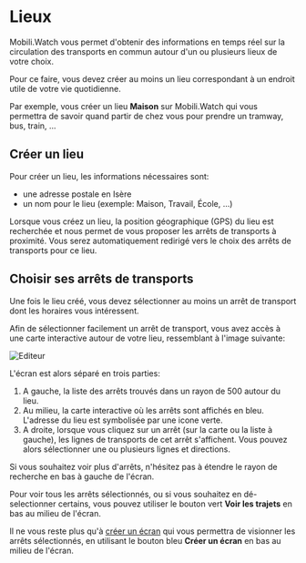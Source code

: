 Lieux
=====

Mobili.Watch vous permet d'obtenir des informations en temps réel sur la circulation des transports en commun autour d'un ou plusieurs lieux de votre choix.

Pour ce faire, vous devez créer au moins un lieu correspondant à un endroit utile de votre vie quotidienne.

Par exemple, vous créer un lieu **Maison** sur Mobili.Watch qui vous permettra de savoir quand partir de chez vous pour prendre un tramway, bus, train, ...

Créer un lieu
-------------

Pour créer un lieu, les informations nécessaires sont:
 
 * une adresse postale en Isère
 * un nom pour le lieu (exemple: Maison, Travail, École, ...)

Lorsque vous créez un lieu, la position géographique (GPS) du lieu est recherchée et nous permet de vous proposer les arrêts de transports à proximité. Vous serez automatiquement redirigé vers le choix des arrêts de transports pour ce lieu.


Choisir ses arrêts de transports
--------------------------------

Une fois le lieu créé, vous devez sélectionner au moins un arrêt de transport dont les horaires vous intéressent.

Afin de sélectionner facilement un arrêt de transport, vous avez accès à une carte interactive autour de votre lieu, ressemblant à l'image suivante:

![Editeur](/static/img/location.png)

L'écran est alors séparé en trois parties:

 1. A gauche, la liste des arrêts trouvés dans un rayon de 500 autour du lieu.
 2. Au milieu, la carte interactive où les arrêts sont affichés en bleu. L'adresse du lieu est symbolisée par une icone verte.
 3. A droite, lorsque vous cliquez sur un arrêt (sur la carte ou la liste à gauche), les lignes de transports de cet arrêt s'affichent. Vous pouvez alors sélectionner une ou plusieurs lignes et directions.

Si vous souhaitez voir plus d'arrêts, n'hésitez pas à étendre le rayon de recherche en bas à gauche de l'écran.

Pour voir tous les arrêts sélectionnés, ou si vous souhaitez en dé-selectionner certains, vous pouvez utiliser le bouton vert **Voir les trajets** en bas au milieu de l'écran.

Il ne vous reste plus qu'à [créer un écran](/help/screen/) qui vous permettra de visionner les arrêts sélectionnés, en utilisant le bouton bleu **Créer un écran** en bas au milieu de l'écran.
